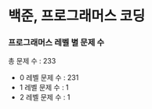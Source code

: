 # 백준, 프로그래머스 코딩
### 프로그래머스 레벨 별 문제 수
총 문제 수 : 233
- 0 레벨 문제 수 : 231
- 1 레벨 문제 수 : 1
- 2 레벨 문제 수 : 1

